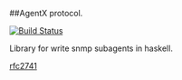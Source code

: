 ##AgentX protocol.

[![Build Status](https://travis-ci.org/chemist/agentx.svg)](https://travis-ci.org/chemist/agentx)

Library for write snmp subagents in haskell.

[rfc2741](https://www.ietf.org/rfc/rfc2741.txt)

